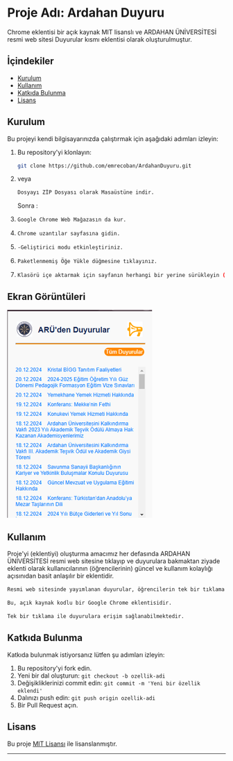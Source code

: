 # Proje Adı: Ardahan  Duyuru

Chrome eklentisi bir açık kaynak MIT lisanslı ve ARDAHAN ÜNİVERSİTESİ resmi web sitesi Duyurular kısmı eklentisi olarak oluşturulmuştur.

## İçindekiler

- [Kurulum](#kurulum)
- [Kullanım](#kullanım)
- [Katkıda Bulunma](#katkıda-bulunma)
- [Lisans](#lisans)

## Kurulum

Bu projeyi kendi bilgisayarınızda çalıştırmak için aşağıdaki adımları izleyin:

1. Bu repository'yi klonlayın:
   ```bash
   git clone https://github.com/emrecoban/ArdahanDuyuru.git
   ```
2. veya
   ```bash
   Dosyayı ZİP Dosyası olarak Masaüstüne indir.
   ```
   Sonra :
3. 
   ```bash
   Google Chrome Web Mağazasın da kur.
   ```
4. 
   ```bash
   Chrome uzantılar sayfasına gidin.
   ```
5. 
   ```bash
   -Geliştirici modu etkinleştiriniz.
   ```
6. 
   ```bash
   Paketlenmemiş Öğe Yükle düğmesine tıklayınız.
   ```
7. 
   ```bash
   Klasörü içe aktarmak için sayfanın herhangi bir yerine sürükleyin (daha sonra klasörü silmeyin).
   ```

## Ekran Görüntüleri

![Proje Görseli](/1.1-guncel.png)

## Kullanım

Proje'yi (eklentiyi) oluşturma amacımız her defasında ARDAHAN ÜNİVERSİTESİ resmi web sitesine tıklayıp ve duyurulara bakmaktan ziyade eklenti olarak kullanıcılarının (öğrencilerinin) güncel ve kullanım kolaylığı açısınıdan basit anlaşılır bir eklentidir.


```bash
Resmi web sitesinde yayımlanan duyurular, öğrencilerin tek bir tıklama ile güncel olarak erişebileceği şekilde sunulmaktadır.
```
```bash
Bu, açık kaynak kodlu bir Google Chrome eklentisidir.
```
```bash
Tek bir tıklama ile duyurulara erişim sağlanabilmektedir.
```


## Katkıda Bulunma

Katkıda bulunmak istiyorsanız lütfen şu adımları izleyin:

1. Bu repository'yi fork edin.
2. Yeni bir dal oluşturun: `git checkout -b ozellik-adi`
3. Değişikliklerinizi commit edin: `git commit -m 'Yeni bir özellik eklendi'`
4. Dalınızı push edin: `git push origin ozellik-adi`
5. Bir Pull Request açın.

## Lisans

Bu proje [MIT Lisansı](LICENSE) ile lisanslanmıştır.

---



